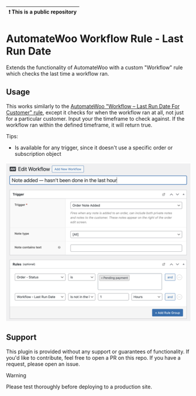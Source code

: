 | :exclamation:  This is a public repository |
|--------------------------------------------|

# AutomateWoo Workflow Rule - Last Run Date

Extends the functionality of AutomateWoo with a custom "Workflow" rule which checks the last time a workflow ran.

## Usage

This works similarly to the [AutomateWoo "Workflow – Last Run Date For Customer" rule](https://woocommerce.com/document/automatewoo/rules/list/#section-4), except it checks for when the workflow ran at all, not just for a particular customer. Input your the timeframe to check against. If the workflow ran within the defined timeframe, it will return true.

Tips:
- Is available for any trigger, since it doesn't use a specific order or subscription object

![Example usage](screenshot.png)

## Support

This plugin is provided without any support or guarantees of functionality. If you'd like to contribute, feel free to open a PR on this repo. If you have a request, please open an issue.

> [!WARNING]  
> Please test thoroughly before deploying to a production site.
